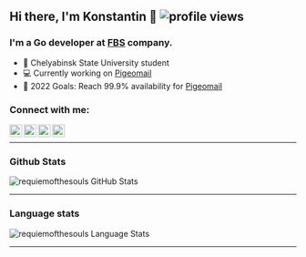 ## Hi there, I'm Konstantin 👋   <img src="https://komarev.com/ghpvc/?username=requiemofthesouls&color=blueviolet" alt="profile views">

### I'm a Go developer at [FBS](https://fbs.com) company.
- 🔭 Chelyabinsk State University student
- 💻 Currently working on [Pigeomail](https://github.com/requiemofthesouls/pigeomail)
- 📖 2022 Goals: Reach 99.9% availability for [Pigeomail](https://github.com/requiemofthesouls/pigeomail)

### Connect with me:
[<img align="left" alt="requiemofthesouls | Instagram" width="22px" src="https://img.icons8.com/color/48/000000/instagram-new--v1.png" />][instagram]
[<img align="left" alt="requiemofthesouls | Habr Career" width="22px" src="https://career.habr.com/images/favicons/favicon-32.png" />][habr_career]
[<img align="left" alt="requiemofthesouls | LinkedIn" width="22px" src="https://pics.freeicons.io/uploads/icons/png/6769799911555590084-512.png" />][linkedin]
[<img align="left" alt="requiemofthesouls | Email" width="22px" src="https://img.icons8.com/color/48/000000/gmail-new.png" />][email]
</br> 

---

### Github Stats
<img alt="requiemofthesouls GitHub Stats" src="https://github-readme-stats.vercel.app/api?username=requiemofthesouls&show_icons=true&hide_border=false&include_all_commits=true&count_private=true" />  

---
 
### Language stats  
<img alt="requiemofthesouls Language Stats" src="https://github-readme-stats.vercel.app/api/top-langs/?username=requiemofthesouls&langs_count=10&hide=html,jupyter notebook,css&exclude_repo=PP4E,-,stepic,starwars,tango_with_django,learning_golang,el_diary,tamagotci-orangepi,neweld_crm,USML_homeworks,usml_test_task,trader_py,pchkaty_web,erp-chzso_2&layout=compact&card_width=445" />

---

[habr_career]: https://career.habr.com/requiemofthesouls
[instagram]: https://www.instagram.com/requiemofthesouls/
[telegram]: https://t.me/keep_on_rail
[email]: mailto:dimamid99+work@gmail.com
[linkedin]: https://www.linkedin.com/in/requiemofthesouls/

